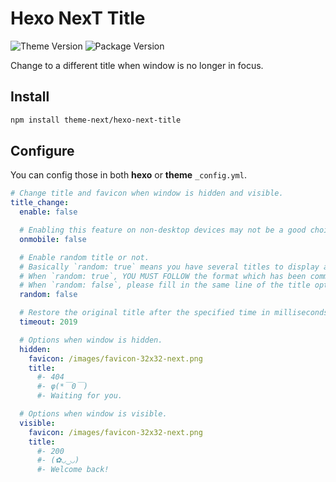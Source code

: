 # Hexo NexT Title

![Theme Version](https://img.shields.io/badge/NexT-v7.3.0+-blue.svg?style=flat-square)
![Package Version](https://img.shields.io/github/package-json/v/theme-next/hexo-next-title?style=flat-square)

Change to a different title when window is no longer in focus.

## Install
```bash
npm install theme-next/hexo-next-title
```

## Configure
You can config those in both **hexo** or **theme** `_config.yml`.

```yml next/_config.yml
# Change title and favicon when window is hidden and visible.
title_change:
  enable: false

  # Enabling this feature on non-desktop devices may not be a good choice, but it depends on you.
  onmobile: false

  # Enable random title or not.
  # Basically `random: true` means you have several titles to display and `random: false` means you have only one title to display.
  # When `random: true`, YOU MUST FOLLOW the format which has been commented in two title options below.
  # When `random: false`, please fill in the same line of the title option, like `title: one title`.
  random: false

  # Restore the original title after the specified time in milliseconds.
  timeout: 2019

  # Options when window is hidden.
  hidden:
    favicon: /images/favicon-32x32-next.png
    title:
      #- 404
      #- φ(*￣0￣)
      #- Waiting for you.

  # Options when window is visible.
  visible:
    favicon: /images/favicon-32x32-next.png
    title:
      #- 200
      #- (✿◡‿◡)
      #- Welcome back!
```
